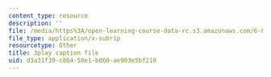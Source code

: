 ```yaml
---
content_type: resource
description: ''
file: /media/https%3A/open-learning-course-data-rc.s3.amazonaws.com/6-0002-introduction-to-computational-thinking-and-data-science-fall-2016/d3a31f30c86458e1bd60ae903e5bf219_fQvg-hh9dUw.vtt
file_type: application/x-subrip
resourcetype: Other
title: 3play caption file
uid: d3a31f30-c864-58e1-bd60-ae903e5bf219
---
```

